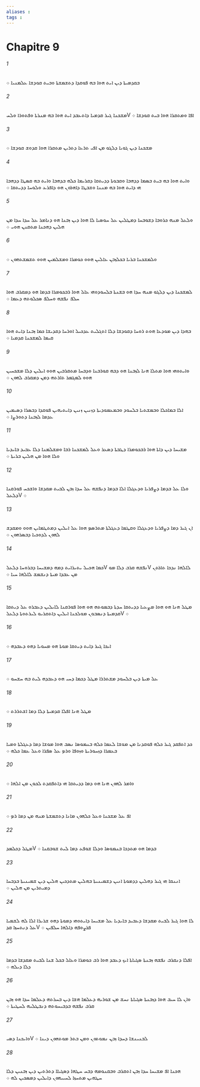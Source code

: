 ```yaml
---
aliases : 
tags : 
---
```


# Chapitre 9

###### 1
ܒܩܕܡܝܬܐ ܕܝܢ ܐܝܬ ܗܘܐ ܒܗ ܦܘܩܕܐ ܕܬܫܡܫܬܐ ܘܒܝܬ ܩܘܕܫܐ ܥܠܡܢܝܐ ܀
###### 2
ܡܫܟܢܐ ܓܝܪ ܩܕܡܝܐ ܕܐܬܥܒܕ ܐܝܬ ܗܘܐ ܒܗ ܡܢܪܬܐ ܘܦܬܘܪܐ ܘܠܚV ܐܦܐ ܘܡܬܩܪܐ ܗܘܐ ܒܝܬ ܩܘܕܫܐ ܀
###### 3
ܡܫܟܢܐ ܕܝܢ ܓܘܝܐ ܕܠܓܘ ܡܢ ܐܦܝ ܬܪܥܐ ܕܬܪܝܢ ܡܬܩܪܐ ܗܘܐ ܩܕܘܫ ܩܘܕܫܐ ܀
###### 4
ܘܐܝܬ ܗܘܐ ܒܗ ܒܝܬ ܒܤܡܐ ܕܕܗܒܐ ܘܩܒܘܬܐ ܕܕܝܬܩܐ ܕܩܪܝܡܐ ܟܠܗ ܒܕܗܒܐ ܘܐܝܬ ܒܗ ܩܤܛܐ ܕܕܗܒܐ ܗܝ ܕܐܝܬ ܗܘܐ ܒܗ ܡܢܢܐ ܘܫܒܛܐ ܕܐܗܪܘܢ ܗܘ ܕܐܦܪܥ ܘܠܘܚܐ ܕܕܝܬܩܐ ܀
###### 5
ܘܠܥܠ ܡܢܗ ܟܪܘܒܐ ܕܫܘܒܚܐ ܕܡܛܠܝܢ ܥܠ ܚܘܤܝܐ ܠܐ ܗܘܐ ܕܝܢ ܙܒܢܐ ܗܘ ܕܢܐܡܪ ܥܠ ܚܕܐ ܚܕܐ ܡܢ ܗܠܝܢ ܕܗܟܢܐ ܡܬܩܢܢ ܗܘܝ ܀
###### 6
ܘܠܡܫܟܢܐ ܒܪܝܐ ܒܟܠܙܒܢ ܥܐܠܝܢ ܗܘܘ ܟܘܡܪܐ ܘܡܫܠܡܝܢ ܗܘܘ ܬܫܡܫܬܗܘܢ ܀
###### 7
ܠܡܫܟܢܐ ܕܝܢ ܕܠܓܘ ܡܢܗ ܚܕܐ ܗܘ ܒܫܢܬܐ ܒܠܚܘܕܘܗܝ ܥܐܠ ܗܘܐ ܪܒܟܘܡܪܐ ܒܕܡܐ ܗܘ ܕܡܩܪܒ ܗܘܐ ܚܠܦ ܢܦܫܗ ܘܚܠܦ ܤܟܠܘܬܗ ܕܥܡܐ ܀
###### 8
ܒܗܕܐ ܕܝܢ ܡܘܕܥܐ ܗܘܬ ܪܘܚܐ ܕܩܘܕܫܐ ܕܠܐ ܐܬܓܠܝܬ ܥܕܟܝܠ ܐܘܪܚܐ ܕܩܕܝܫܐ ܟܡܐ ܙܒܢܐ ܕܐܝܬ ܗܘܐ ܩܝܡܐ ܠܡܫܟܢܐ ܩܕܡܝܐ ܀
###### 9
ܘܐܝܬܘܗܝ ܗܘܐ ܡܬܠܐ ܗܢܐ ܠܙܒܢܐ ܗܘ ܕܒܗ ܩܘܪܒܢܐ ܘܕܒܚܐ ܡܬܩܪܒܝܢ ܗܘܘ ܐܝܠܝܢ ܕܠܐ ܡܫܟܚܝܢ ܗܘܘ ܠܡܓܡܪ ܬܐܪܬܗ ܕܡܢ ܕܡܩܪܒ ܠܗܘܢ ܀
###### 10
ܐܠܐ ܒܡܐܟܠܐ ܘܒܡܫܬܝܐ ܒܠܚܘܕ ܘܒܡܥܡܘܕܝܬܐ ܕܙܢܝܢ ܙܢܝܢ ܕܐܝܬܝܗܝܢ ܦܘܩܕܐ ܕܒܤܪܐ ܕܤܝܡܝܢ ܥܕܡܐ ܠܙܒܢܐ ܕܬܘܪܨܐ ܀
###### 11
ܡܫܝܚܐ ܕܝܢ ܕܐܬܐ ܗܘܐ ܪܒܟܘܡܪܐ ܕܛܒܬܐ ܕܤܥܪ ܘܥܠ ܠܡܫܟܢܐ ܪܒܐ ܘܡܫܠܡܢܐ ܕܠܐ ܥܒܝܕ ܒܐܝܕܝܐ ܘܠܐ ܗܘܐ ܡܢ ܗܠܝܢ ܒܪܝܬܐ ܀
###### 12
ܘܠܐ ܥܠ ܒܕܡܐ ܕܨܦܪܝܐ ܘܕܥܓܠܐ ܐܠܐ ܒܕܡܐ ܕܢܦܫܗ ܥܠ ܚܕܐ ܙܒܢ ܠܒܝܬ ܡܩܕܫܐ ܘܐܫܟܚ ܦܘܪܩܢܐ ܕܠܥܠV ܀
###### 13
ܐܢ ܓܝܪ ܕܡܐ ܕܨܦܪܝܐ ܘܕܥܓܠܐ ܘܩܛܡܐ ܕܥܓܠܬܐ ܡܬܪܤܤ ܗܘܐ ܥܠ ܐܝܠܝܢ ܕܡܬܛܡܐܝܢ ܗܘܘ ܘܡܩܕܫ ܠܗܘܢ ܠܕܘܟܝܐ ܕܒܤܪܗܘܢ ܀
###### 14
ܟܡܐ ܗܟܝܠ ܝܬܝܪܐܝܬ ܕܡܗ ܕܡܫܝܚܐ ܕܒܪܘܚܐ ܕܠܥܠV ܢܦܫܗ ܩܪܒ ܕܠܐ ܡܘV ܠܐܠܗܐ ܢܕܟܐ ܬܐܪܬܢ ܡܢ ܥܒܕܐ ܡܝܬܐ ܕܢܫܡܫ ܠܐܠܗܐ ܚܝܐ ܀
###### 15
ܡܛܠ ܗܢܐ ܗܘ ܗܘܐ ܡܨܥܝܐ ܕܕܝܬܩܐ ܚܕܬܐ ܕܒܡܘܬܗ ܗܘ ܗܘܐ ܦܘܪܩܢܐ ܠܐܝܠܝܢ ܕܥܒܪܘ ܥܠ ܕܝܬܩܐ ܩܕܡܝܬܐ ܕܢܤܒܘܢ ܡܘܠܟܢܐ ܐܝܠܝܢ ܕܐܬܩܪܝܘ ܠܝܪܬܘܬܐ ܕܠܥܠV ܀
###### 16
ܐܝܟܐ ܓܝܪ ܕܐܝܬ ܕܝܬܩܐ ܡܘܬܐ ܗܘ ܡܚܘܝܐ ܕܗܘ ܕܥܒܕܗ ܀
###### 17
ܥܠ ܡܝܬܐ ܕܝܢ ܒܠܚܘܕ ܡܫܬܪܪܐ ܡܛܠ ܕܟܡܐ ܕܚܝ ܗܘ ܕܥܒܕܗ ܠܝܬ ܒܗ ܚܫܚܘ ܀
###### 18
ܡܛܠ ܗܢܐ ܐܦܠܐ ܩܕܡܝܬܐ ܕܠܐ ܕܡܐ ܐܫܬܪܪܬ ܀
###### 19
ܟܕ ܐܬܦܩܕ ܓܝܪ ܟܠܗ ܦܘܩܕܢܐ ܡܢ ܡܘܫܐ ܠܥܡܐ ܟܠܗ ܒܢܡܘܤܐ ܢܤܒ ܗܘܐ ܡܘܫܐ ܕܡܐ ܕܥܓܠܬܐ ܘܡܝܐ ܒܥܡܪܐ ܕܙܚܘܪܝܬܐ ܘܙܘܦܐ ܘܪܤ ܥܠ ܤܦܪܐ ܘܥܠ ܥܡܐ ܟܠܗ ܀
###### 20
ܘܐܡܪ ܠܗܘܢ ܗܢܐ ܗܘ ܕܡܐ ܕܕܝܬܩܐ ܗܝ ܕܐܬܦܩܕܬ ܠܟܘܢ ܡܢ ܐܠܗܐ ܀
###### 21
ܐܦ ܥܠ ܡܫܟܢܐ ܘܥܠ ܟܠܗܘܢ ܡܐܢܐ ܕܬܫܡܫܬܐ ܡܢܗ ܡܢ ܕܡܐ ܪܤ ܀
###### 22
ܡܛܠ ܕܟܠܡܕV ܒܕܡܐ ܗܘ ܡܬܕܟܐ ܒܢܡܘܤܐ ܘܕܠܐ ܫܘܦܥ ܕܡܐ ܠܝܬ ܫܘܒܩܢܐ ܀
###### 23
ܐܢܢܩܐ ܗܝ ܓܝܪ ܕܗܠܝܢ ܕܕܡܘܬܐ ܐܢܝܢ ܕܫܡܝܢܝܬܐ ܒܗܠܝܢ ܡܬܕܟܝܢ ܗܠܝܢ ܕܝܢ ܫܡܝܢܝܬܐ ܒܕܒܚܐ ܕܡܝܬܪܝܢ ܡܢ ܗܠܝܢ ܀
###### 24
ܠܐ ܗܘܐ ܓܝܪ ܠܒܝܬ ܡܩܕܫܐ ܕܥܒܝܕ ܒܐܝܕܝܐ ܥܠ ܡܫܝܚܐ ܕܐܝܬܘܗܝ ܕܡܘܬܐ ܕܗܘ ܫܪܝܪܐ ܐܠܐ ܠܗ ܠܫܡܝܐ ܥܠ ܕܢܬܚܙܐ ܩܕV ܦܪܨܘܦܗ ܕܐܠܗܐ ܚܠܦܝܢ ܀
###### 25
ܐܦܠܐ ܕܢܩܪܒ ܢܦܫܗ ܙܒܢܬܐ ܤܓܝܐܬܐ ܐܝܟ ܕܥܒܕ ܗܘܐ ܪܒ ܟܘܡܪܐ ܘܥܐܠ ܒܟܠ ܫܢܐ ܠܒܝܬ ܡܩܕܫܐ ܒܕܡܐ ܕܠܐ ܕܝܠܗ ܀
###### 26
ܘܐܢ ܠܐ ܚܝܒ ܗܘܐ ܕܙܒܢܬܐ ܤܓܝܐܬܐ ܢܚܫ ܡܢ ܫܘܪܝܗ ܕܥܠܡܐ ܗܫܐ ܕܝܢ ܒܚܪܬܗ ܕܥܠܡܐ ܚܕܐ ܗܘ ܙܒܢ ܩܪܒ ܢܦܫܗ ܒܕܒܝܚܘܬܗ ܕܢܒܛܠܝܗ ܠܚܛܝܬܐ ܀
###### 27
ܘܐܝܟܢܐ ܕܤܝV ܠܒܢܝܢܫܐ ܕܚܕܐ ܙܒܢ ܢܡܘܬܘܢ ܘܡܢ ܒܬܪ ܡܘܬܗܘܢ ܕܝܢܐ ܀
###### 28
ܗܟܢܐ ܐܦ ܡܫܝܚܐ ܚܕܐ ܙܒܢ ܐܬܩܪܒ ܘܒܩܢܘܡܗ ܕܒܚ ܚܛܗܐ ܕܤܓܝܐܐ ܕܬܪܬܝܢ ܕܝܢ ܙܒܢܝܢ ܕܠܐ ܚܛܗܝܢ ܡܬܚܙܐ ܠܚܝܝܗܘܢ ܕܐܝܠܝܢ ܕܡܤܟܝܢ ܠܗ ܀
